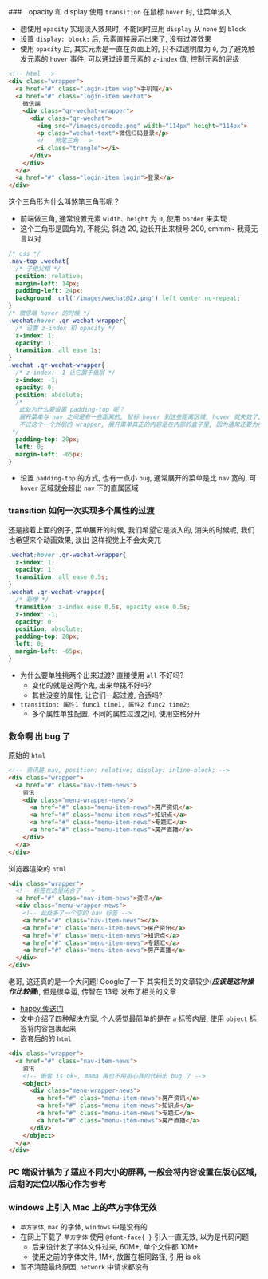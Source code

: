 ###　opacity  和 display
使用 `transition` 在鼠标 `hover` 时, 让菜单淡入
+ 想使用 `opacity` 实现淡入效果时, 不能同时应用 `display` 从 `none` 到 `block`
+ 设置 `display: block;` 后, 元素直接展示出来了, 没有过渡效果
+ 使用 `opacity` 后, 其实元素是一直在页面上的, 只不过透明度为 `0`, 为了避免触发元素的 `hover` 事件, 可以通过设置元素的 `z-index` 值, 控制元素的层级
```html
<!-- html -->
<div class="wrapper">
  <a href="#" class="login-item wap">手机端</a>
  <a href="#" class="login-item wechat">
    微信端
    <div class="qr-wechat-wrapper">
      <div class="qr-wechat">
        <img src="/images/qrcode.png" width="114px" height="114px">
        <p class="wechat-text">微信扫码登录</p>
        <!-- 煞笔三角 -->
        <i class="trangle"></i>
      </div>
    </div>
  </a>
  <a href="#" class="login-item login">登录</a>
</div>
```
这个三角形为什么叫煞笔三角形呢？
+ 前端做三角, 通常设置元素 `width、height` 为 `0`, 使用 `border` 来实现
+ 这个三角形是圆角的, 不能尖, 斜边 20, 边长开出来根号 200, emmm~ 我竟无言以对
```css
/* css */
.nav-top .wechat{
  /* 子绝父相 */
  position: relative;
  margin-left: 14px;
  padding-left: 24px;
  background: url('/images/wechat@2x.png') left center no-repeat;
}
/* 微信端 hover 的时候 */
.wechat:hover .qr-wechat-wrapper{
  /* 设置 z-index 和 opacity */
  z-index: 1;
  opacity: 1;
  transition: all ease 1s;
}
.wechat .qr-wechat-wrapper{
  /* z-index: -1 让它置于低层 */
  z-index: -1;
  opacity: 0;
  position: absolute;
  /* 
   此处为什么要设置 padding-top 呢？
   展开菜单与 nav 之间是有一些距离的, 鼠标 hover 到这些距离区域, hover 就失效了, 设置上 padding, 就是为了解决这个问题;
   不过这个一个外层的 wrapper, 展开菜单真正的内容是在内部的盒子里, 因为通常还要为展开菜单设置背景色
 */
  padding-top: 20px;
  left: 0;
  margin-left: -65px;
}
```
+ 设置 `padding-top` 的方式, 也有一点小 `bug`, 通常展开的菜单是比 `nav` 宽的, 可 `hover` 区域就会超出 `nav` 下的直属区域
### transition 如何一次实现多个属性的过渡
还是接着上面的例子, 菜单展开的时候, 我们希望它是淡入的, 消失的时候呢, 我们也希望来个动画效果, 淡出 这样视觉上不会太突兀
```css
.wechat:hover .qr-wechat-wrapper{
  z-index: 1;
  opacity: 1;
  transition: all ease 0.5s;
}
.wechat .qr-wechat-wrapper{
  /* 新增 */
  transition: z-index ease 0.5s, opacity ease 0.5s;
  z-index: -1;
  opacity: 0;
  position: absolute;
  padding-top: 20px;
  left: 0;
  margin-left: -65px;
}
```
+ 为什么要单独挑两个出来过渡? 直接使用 `all` 不好吗?
  - 变化的就是这两个鬼, 出来单挑不好吗?
  - 其他没变的属性, 让它们一起过渡, 合适吗?
+ `transition: 属性1 func1 time1, 属性2 func2 time2;`
  - 多个属性单独配置, 不同的属性过渡之间, 使用空格分开

### 救命啊 出 bug 了
原始的 `html`
```html
<!-- 资讯是 nav, position: relative; display: inline-block; -->
<div class="wrapper">
  <a href="#" class="nav-item-news">
    资讯
    <div class="menu-wrapper-news">
      <a href="#" class="menu-item-news">房产资讯</a>
      <a href="#" class="menu-item-news">知识点</a>
      <a href="#" class="menu-item-news">专题汇</a>
      <a href="#" class="menu-item-news">房产直播</a>
    </div>
  </a>
</div>
```
浏览器渲染的 `html`
```html
<div class="wrapper">
  <!-- 标签在这里闭合了 -->
  <a href="#" class="nav-item-news">资讯</a>
  <div class="menu-wrapper-news">
    <!-- 此处多了一个空的 nav 标签 -->
    <a href="#" class="nav-item-news"></a>
    <a href="#" class="menu-item-news">房产资讯</a>
    <a href="#" class="menu-item-news">知识点</a>
    <a href="#" class="menu-item-news">专题汇</a>
    <a href="#" class="menu-item-news">房产直播</a>
  </div>
</div>
```
老哥, 这还真的是一个大问题! Google了一下 其实相关的文章较少(***应该是这种操作比较骚***), 但是很幸运, 传智在 13号 发布了相关的文章
+ [happy 传送门](http://www.itcast.cn/news/20181213/15572138811.shtml)
+ 文中介绍了四种解决方案, 个人感觉最简单的是在 `a` 标签内层, 使用 `object` 标签将内容包裹起来
+ 嵌套后的的 `html`
```html
<div class="wrapper">
  <a href="#" class="nav-item-news">
    资讯
    <!-- 嵌套 is ok~, mama 再也不用担心我的代码出 bug 了 -->
    <object>
      <div class="menu-wrapper-news">
        <a href="#" class="menu-item-news">房产资讯</a>
        <a href="#" class="menu-item-news">知识点</a>
        <a href="#" class="menu-item-news">专题汇</a>
        <a href="#" class="menu-item-news">房产直播</a>
      </div>
    </object>
  </a>
</div>
```
### PC 端设计稿为了适应不同大小的屏幕, 一般会将内容设置在版心区域, 后期的定位以版心作为参考
### windows 上引入 Mac 上的苹方字体无效
+ `苹方字体`,  `mac` 的字体, `windows` 中是没有的
+ 在网上下载了 `苹方字体` 使用 `@font-face{ }` 引入一直无效, 以为是代码问题
  - 后来设计发了字体文件过来, 60M+, 单个文件都 10M+
  - 使用之前的字体文件, 1M+, 放置在相同路径, 引用 is ok
+ 暂不清楚最终原因, `network` 中请求都没有